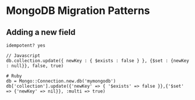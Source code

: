 MongoDB Migration Patterns
======

Adding a new field
-----
    idempotent? yes

	// Javascript
	db.collection.update({ newKey : { $exists : false } }, {$set : {newKey : null}}, false, true)

	# Ruby
	db = Mongo::Connection.new.db('mymongodb')
	db['collection'].update({'newKey' => { '$exists' => false }},{'$set' => {'newKey' => nil}}, :multi => true)

